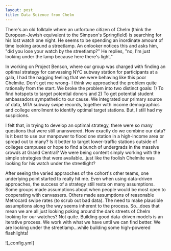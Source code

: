 ```yaml
---
layout: post
title: Data Science from Chelm
---
```


There's an old folktale where an unfortune citizen of Chelm (think the European-Jewish equivalent to the Simpson's Springfield) is searching for his lost watch one night. He seems to be spending an inordinate amount of time looking around a streetlamp. An onlooker notices this and asks him, "did you lose your watch by the streetlamp?" He replies, "no, I'm just looking under the lamp because here there's light."

In working on Project Benson, where our group was charged with finding an optimal strategy for canvassing NYC subway station for participants at a gala, I had the nagging feeling that we were behaving like this poor Chelmite. Don't get me wrong- I think we approached the problem quite rationally from the start. We broke the problem into two distinct goals: 1) To find hotspots to target potential donors and 2) To get potential student ambassadors sympathetic to our cause. We integrated our primary source of data, MTA subway swipe records, together with income demographics and college enrollment to identify optimal target stations. But, I still had my suspicions.

I felt that, in trying to develop an optimal strategy, there were so many questions that were still unanswered. How exactly do we combine our data? Is it best to use our manpower to flood one station in a high-income area or spread out to many? Is it better to target lower-traffic stations outside of colleges campuses or hope to find a bunch of undergrads in the massive crowds at Grand Central? We were being content simply working with the simple strategies that were available...just like the foolish Chelmite was looking for his watch under the streetlight? 

After seeing the varied appraoches of the cohort's other teams, one underlying point started to really hit me. Even when using data-driven approaches, the success of a strategy still rests on many assumptions. Some groups made assumptions about when people would be most open to cooperating with canvassers. Others made assumptions of reasonable Metrocard swipe rates (to scrub out bad data). The need to make plausible assumptions along the way seems inherent to the process. So...does that mean we are all just looking poking around the dark streets of Chelm looking for our watches? Not quite. Building good data-driven models is an iterative process. We work with what we have until we can find better. We are looking under the streetlamp...while building some high-powered flashlights!    

![_config.yml]

